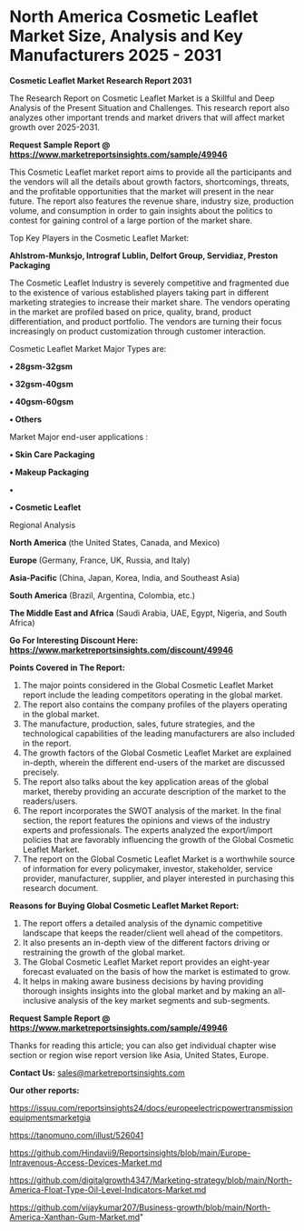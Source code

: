 # North America Cosmetic Leaflet Market Size, Analysis and Key Manufacturers 2025 - 2031

<strong>Cosmetic Leaflet Market Research Report 2031</strong>

The Research Report on Cosmetic Leaflet Market is a Skillful and Deep Analysis of the Present Situation and Challenges. This research report also analyzes other important trends and market drivers that will affect market growth over 2025-2031.

<strong>Request Sample Report @ <a href=https://www.marketreportsinsights.com/sample/49946>https://www.marketreportsinsights.com/sample/49946</a></strong>

This Cosmetic Leaflet market report aims to provide all the participants and the vendors will all the details about growth factors, shortcomings, threats, and the profitable opportunities that the market will present in the near future. The report also features the revenue share, industry size, production volume, and consumption in order to gain insights about the politics to contest for gaining control of a large portion of the market share.

Top Key Players in the Cosmetic Leaflet Market:

<strong>Ahlstrom-Munksjo, Intrograf Lublin, Delfort Group, Servidiaz, Preston Packaging</strong>

The Cosmetic Leaflet Industry is severely competitive and fragmented due to the existence of various established players taking part in different marketing strategies to increase their market share. The vendors operating in the market are profiled based on price, quality, brand, product differentiation, and product portfolio. The vendors are turning their focus increasingly on product customization through customer interaction.

Cosmetic Leaflet Market Major Types are:

<strong>•  28gsm-32gsm

•  32gsm-40gsm

•  40gsm-60gsm

•  Others</strong>

Market Major end-user applications :

<strong>•  Skin Care Packaging

•  Makeup Packaging

•  

•  Cosmetic Leaflet</strong>

Regional Analysis

</u><strong><b>North America</b></strong> (the United States, Canada, and Mexico)

<strong><b>Europe </b></strong>(Germany, France, UK, Russia, and Italy)

<strong><b>Asia-Pacific</b></strong> (China, Japan, Korea, India, and Southeast Asia)

<strong><b>South America</b></strong> (Brazil, Argentina, Colombia, etc.)

<strong><b>The Middle East and Africa</b></strong> (Saudi Arabia, UAE, Egypt, Nigeria, and South Africa)

<strong>Go For Interesting Discount Here: <a href=https://www.marketreportsinsights.com/discount/49946>https://www.marketreportsinsights.com/discount/49946</a></strong>

<strong>Points Covered in The Report:</strong>
<ol>
  <li>The major points considered in the Global Cosmetic Leaflet Market report include the leading competitors operating in the global market.</li>
  <li>The report also contains the company profiles of the players operating in the global market.</li>
  <li>The manufacture, production, sales, future strategies, and the technological capabilities of the leading manufacturers are also included in the report.</li>
  <li>The growth factors of the Global Cosmetic Leaflet Market are explained in-depth, wherein the different end-users of the market are discussed precisely.</li>
  <li>The report also talks about the key application areas of the global market, thereby providing an accurate description of the market to the readers/users.</li>
  <li>The report incorporates the SWOT analysis of the market. In the final section, the report features the opinions and views of the industry experts and professionals. The experts analyzed the export/import policies that are favorably influencing the growth of the Global Cosmetic Leaflet Market.</li>
  <li>The report on the Global Cosmetic Leaflet Market is a worthwhile source of information for every policymaker, investor, stakeholder, service provider, manufacturer, supplier, and player interested in purchasing this research document.</li>
</ol>
<strong>Reasons for Buying Global Cosmetic Leaflet Market Report:</strong>

<ol>
  <li>The report offers a detailed analysis of the dynamic competitive landscape that keeps the reader/client well ahead of the competitors.</li>
  <li>It also presents an in-depth view of the different factors driving or restraining the growth of the global market.</li>
  <li>The Global Cosmetic Leaflet Market report provides an eight-year forecast evaluated on the basis of how the market is estimated to grow.</li>
  <li>It helps in making aware business decisions by having providing thorough insights insights into the global market and by making an all-inclusive analysis of the key market segments and sub-segments.</li>
</ol>
<strong>Request Sample Report @ <a href=https://www.marketreportsinsights.com/sample/49946>https://www.marketreportsinsights.com/sample/49946</a></strong>


Thanks for reading this article; you can also get individual chapter wise section or region wise report version like Asia, United States, Europe.

<strong>Contact Us:</strong>
sales@marketreportsinsights.com

<strong>Our other reports:</strong>

<a href=https://issuu.com/reportsinsights24/docs/europeelectricpowertransmissionequipmentsmarketgia>https://issuu.com/reportsinsights24/docs/europeelectricpowertransmissionequipmentsmarketgia</a>

<a href=https://tanomuno.com/illust/526041>https://tanomuno.com/illust/526041</a>

<a href=https://github.com/Hindavii9/Reportsinsights/blob/main/Europe-Intravenous-Access-Devices-Market.md>https://github.com/Hindavii9/Reportsinsights/blob/main/Europe-Intravenous-Access-Devices-Market.md</a>

<a href=https://github.com/digitalgrowth4347/Marketing-strategy/blob/main/North-America-Float-Type-Oil-Level-Indicators-Market.md>https://github.com/digitalgrowth4347/Marketing-strategy/blob/main/North-America-Float-Type-Oil-Level-Indicators-Market.md</a>

<a href=https://github.com/vijaykumar207/Business-growth/blob/main/North-America-Xanthan-Gum-Market.md>https://github.com/vijaykumar207/Business-growth/blob/main/North-America-Xanthan-Gum-Market.md</a>"
